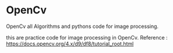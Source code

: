 # OpenCv
OpenCv all Algorithms and pythons code for image processing.

this are practice code for image processing in OpenCv.
Reference : https://docs.opencv.org/4.x/d9/df8/tutorial_root.html
